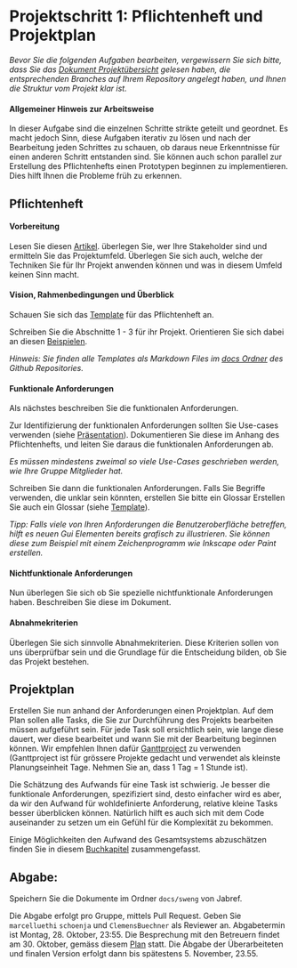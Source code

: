 # Projektschritt 1: Pflichtenheft und Projektplan


*Bevor Sie die folgenden Aufgaben bearbeiten, vergewissern Sie sich bitte, dass Sie das [Dokument Projektübersicht](../project-summary.html) gelesen haben, die entsprechenden Branches auf Ihrem Repository angelegt haben, und Ihnen die Struktur vom Projekt klar ist.*

#### Allgemeiner Hinweis zur Arbeitsweise

In dieser Aufgabe sind die einzelnen Schritte strikte geteilt und geordnet. Es macht jedoch Sinn, diese Aufgaben iterativ zu lösen und nach der Bearbeitung jeden Schrittes zu schauen, ob daraus neue Erkenntnisse für einen anderen Schritt entstanden sind. Sie können auch schon parallel zur Erstellung des Pflichtenhefts einen Prototypen beginnen zu implementieren. Dies hilft Ihnen die Probleme früh zu erkennen. 

## Pflichtenheft

#### Vorbereitung
Lesen Sie diesen [Artikel](https://adam.unibas.ch/goto_adam_file_840448_download.html). überlegen Sie, wer Ihre Stakeholder sind und ermitteln Sie das Projektumfeld. Überlegen Sie sich auch, welche der Techniken Sie für Ihr Projekt anwenden können und was in diesem Umfeld keinen Sinn macht. 

#### Vision, Rahmenbedingungen und Überblick

Schauen Sie sich das [Template](../templates/pflichtenheft-template.html) für das Pflichtenheft an. 

Schreiben Sie die Abschnitte 1 - 3 für ihr Projekt. Orientieren Sie sich dabei an diesen [Beispielen](https://adam.unibas.ch/goto_adam_file_840446_download.html).

*Hinweis: Sie finden alle Templates als Markdown Files im [docs Ordner](https://github.com/unibas-marcelluethi/software-engineering/tree/master/docs/project) des Github Repositories.*


#### Funktionale Anforderungen 

Als nächstes beschreiben Sie die funktionalen Anforderungen. 

Zur Identifizierung der funktionalen Anforderungen sollten Sie Use-cases verwenden (siehe [Präsentation](../../week6/slides/use-cases.html)). Dokumentieren Sie diese im Anhang des Pflichtenhefts, und leiten Sie daraus die funktionalen Anforderungen ab. 

*Es müssen mindestens zweimal so viele Use-Cases geschrieben werden, wie Ihre Gruppe Mitglieder hat.*

Schreiben Sie dann die funktionalen Anforderungen. Falls Sie Begriffe verwenden, die unklar sein könnten, erstellen Sie bitte ein Glossar Erstellen Sie auch ein Glossar (siehe [Template](../templates/glossar.html)).

*Tipp: Falls viele von Ihren Anforderungen die Benutzeroberfläche betreffen, hilft es neuen Gui Elementen bereits grafisch zu illustrieren. Sie können diese zum Beispiel mit einem 
Zeichenprogramm wie Inkscape oder Paint erstellen.*



#### Nichtfunktionale Anforderungen

Nun überlegen Sie sich ob Sie spezielle nichtfunktionale Anforderungen haben. Beschreiben Sie diese im Dokument. 

#### Abnahmekriterien
Überlegen Sie sich sinnvolle Abnahmekriterien. Diese Kriterien sollen von uns überprüfbar sein und die Grundlage für die Entscheidung bilden,
ob Sie das Projekt bestehen. 

## Projektplan 

Erstellen Sie nun anhand der Anforderungen einen Projektplan. Auf dem Plan sollen alle Tasks, die Sie zur Durchführung des Projekts bearbeiten müssen aufgeführt sein. Für jede Task soll ersichtlich sein, wie lange diese dauert, wer diese bearbeitet und wann Sie mit der Bearbeitung beginnen 
können. Wir empfehlen Ihnen dafür [Ganttproject](https://www.ganttproject.biz/) zu verwenden (Ganttproject ist für grössere Projekte gedacht und verwendet als kleinste Planungseinheit Tage. Nehmen Sie an, dass 1 Tag = 1 Stunde ist).

Die Schätzung des Aufwands für eine Task ist schwierig. Je besser die funktionale Anforderungen, spezifiziert sind, desto einfacher wird es aber, da wir den Aufwand für wohldefinierte Anforderung, 
relative kleine Tasks besser überblicken können. Natürlich hilft es auch sich mit dem Code auseinander zu setzen  um ein Gefühl für die Komplexität zu bekommen. 

 Einige Möglichkeiten den Aufwand des Gesamtsystems abzuschätzen finden Sie in diesem [Buchkapitel](https://adam.unibas.ch/goto_adam_file_840447_download.html) zusammengefasst. 


## Abgabe: 
Speichern Sie die Dokumente im Ordner ```docs/sweng``` von Jabref.

Die Abgabe erfolgt pro Gruppe, mittels Pull Request. Geben Sie ```marcelluethi``` ```schoenja``` und ```ClemensBuechner``` als Reviewer an. Abgabetermin ist Montag, 28. Oktober, 23:55. 
Die Besprechung mit den Betreuern findet am 30. Oktober, gemäss diesem [Plan](https://adam.unibas.ch/goto_adam_file_875739_download.html) statt. 
Die Abgabe der Überarbeiteten und finalen Version erfolgt dann bis spätestens 5. November, 23.55.  
